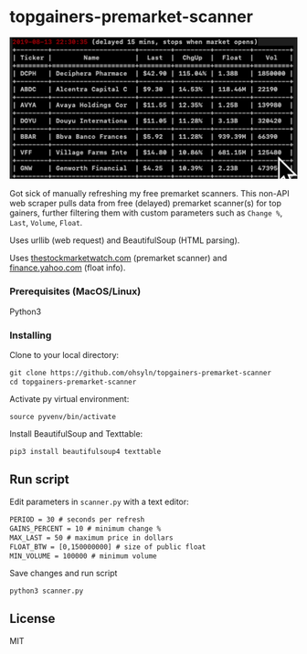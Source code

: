  # topgainers-premarket-scanner

![a](example.png)

Got sick of manually refreshing my free premarket scanners. This non-API web scraper pulls data from free (delayed) premarket scanner(s) for top gainers, further filtering them with custom parameters such as `Change %`, `Last`, `Volume`, `Float`.

Uses urllib (web request) and BeautifulSoup (HTML parsing).

Uses [thestockmarketwatch.com](http://thestockmarketwatch.com/markets/pre-market/today.aspx) (premarket scanner) and [finance.yahoo.com](https://finance.yahoo.com) (float info).

### Prerequisites (MacOS/Linux)

Python3

### Installing

Clone to your local directory:

```
git clone https://github.com/ohsyln/topgainers-premarket-scanner
cd topgainers-premarket-scanner
```

Activate py virtual environment:

```
source pyvenv/bin/activate
```

Install BeautifulSoup and Texttable:

```
pip3 install beautifulsoup4 texttable
```

## Run script

Edit parameters in `scanner.py` with a text editor:

```
PERIOD = 30 # seconds per refresh
GAINS_PERCENT = 10 # minimum change %
MAX_LAST = 50 # maximum price in dollars
FLOAT_BTW = [0,150000000] # size of public float
MIN_VOLUME = 100000 # minimum volume
```

Save changes and run script

```
python3 scanner.py
```

## License

MIT
